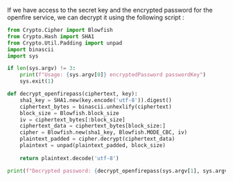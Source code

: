 
If we have access to the secret key and the encrypted password for the openfire service, we can decrypt it using the following script :


```python
from Crypto.Cipher import Blowfish
from Crypto.Hash import SHA1
from Crypto.Util.Padding import unpad
import binascii
import sys

if len(sys.argv) != 3:
    print(f"Usage: {sys.argv[0]} encryptedPassword passwordKey")
    sys.exit(1)

def decrypt_openfirepass(ciphertext, key):
    sha1_key = SHA1.new(key.encode('utf-8')).digest()
    ciphertext_bytes = binascii.unhexlify(ciphertext)
    block_size = Blowfish.block_size
    iv = ciphertext_bytes[:block_size]
    ciphertext_data = ciphertext_bytes[block_size:]
    cipher = Blowfish.new(sha1_key, Blowfish.MODE_CBC, iv)
    plaintext_padded = cipher.decrypt(ciphertext_data)
    plaintext = unpad(plaintext_padded, block_size)
    
    return plaintext.decode('utf-8')

print(f"Decrypted password: {decrypt_openfirepass(sys.argv[1], sys.argv[2])}")
```


